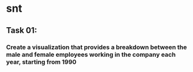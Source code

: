 # snt

## Task 01:
### Create a visualization that provides a breakdown between the male and female employees working in the company each year, starting from 1990 
